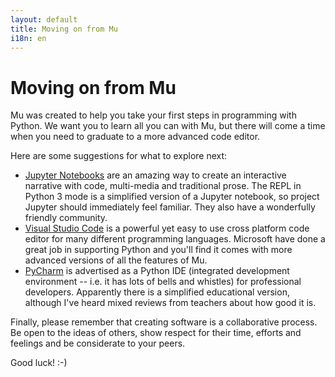 ```yaml
---
layout: default
title: Moving on from Mu 
i18n: en
---
```


# Moving on from Mu

Mu was created to help you take your first steps in programming with Python.
We want you to learn all you can with Mu, but there will come a time when you
need to graduate to a more advanced code editor.

Here are some suggestions for what to explore next:

* [Jupyter Notebooks](https://jupyter.org/) are an amazing way to create an
  interactive narrative with code, multi-media and traditional prose. The
  REPL in Python 3 mode is a simplified version of a Jupyter notebook, so
  project Jupyter should immediately feel familiar. They also have a
  wonderfully friendly community.
* [Visual Studio Code](https://code.visualstudio.com/) is a powerful yet easy
  to use cross platform code editor for many different programming languages.
  Microsoft have done a great job in supporting Python and
  you'll find it comes with more advanced versions of all the features of Mu.
* [PyCharm](https://www.jetbrains.com/pycharm/) is advertised as a Python
  IDE (integrated development environment -- i.e. it has lots of bells and
  whistles) for professional developers. Apparently there is a simplified
  educational version, although I've heard mixed reviews from teachers about
  how good it is.

Finally, please remember that creating software is a collaborative process.
Be open to the ideas of others, show respect for their time, efforts and
feelings and be considerate to your peers.

Good luck! :-)
